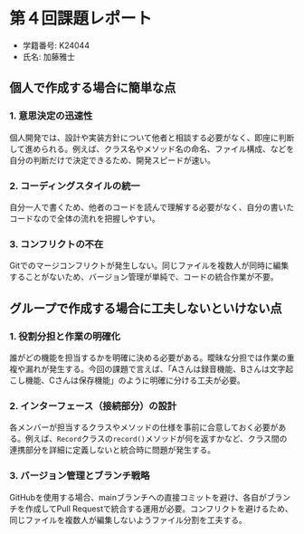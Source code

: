 # 第４回課題レポート

- 学籍番号: K24044
- 氏名: 加藤雅士

## 個人で作成する場合に簡単な点

### 1. 意思決定の迅速性
個人開発では、設計や実装方針について他者と相談する必要がなく、即座に判断して進められる。例えば、クラス名やメソッド名の命名、ファイル構成、などを自分の判断だけで決定できるため、開発スピードが速い。

### 2. コーディングスタイルの統一
自分一人で書くため、他者のコードを読んで理解する必要がなく、自分の書いたコードなので全体の流れを把握しやすい。

### 3. コンフリクトの不在
Gitでのマージコンフリクトが発生しない。同じファイルを複数人が同時に編集することがないため、バージョン管理が単純で、コードの統合作業が不要。


## グループで作成する場合に工夫しないといけない点

### 1. 役割分担と作業の明確化
誰がどの機能を担当するかを明確に決める必要がある。曖昧な分担では作業の重複や漏れが発生する。今回の課題で言えば、「Aさんは録音機能、Bさんは文字起こし機能、Cさんは保存機能」のように明確に分ける工夫が必要。

### 2. インターフェース（接続部分）の設計
各メンバーが担当するクラスやメソッドの仕様を事前に合意しておく必要がある。例えば、`Record`クラスの`record()`メソッドが何を返すかなど、クラス間の連携部分を詳細に定義しないと統合時に問題が発生する。

### 3. バージョン管理とブランチ戦略
GitHubを使用する場合、mainブランチへの直接コミットを避け、各自がブランチを作成してPull Requestで統合する運用が必要。コンフリクトを避けるため、同じファイルを複数人が編集しないようファイル分割を工夫する。
